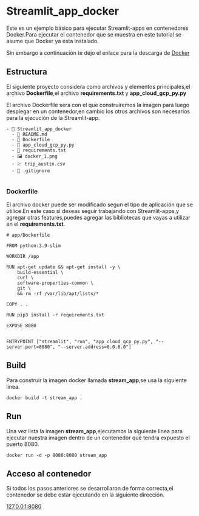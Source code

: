 # Streamlit_app_docker
Este es un ejemplo básico para ejecutar Streamlit-apps en contenedores
Docker.Para ejecutar el contenedor que se muestra en este tutorial se
asume que Docker ya esta instalado.

Sin embargo a continuación te dejo el enlace para la descarga de [Docker](https://www.docker.com/)

## Estructura

El siguiente proyecto considera como archivos y elementos principales,el archivo **Dockerfile**,el archivo **requirements.txt** y **app_cloud_gcp_py.py**

El archivo Dockerfile sera con el que construiremos la imagen para luego desplegar en un contenedor,en cambio los otros archivos son necesarios para la ejecución de la Streamlit-app.

``` docker
- 📁 Streamlit_app_docker
  - 📄 README.md
  - 📄 Dockerfile
  - 📄 app_cloud_gcp_py.py
  - 📄 requirements.txt
  - 🖼️ docker_1.png
  - 💹 trip_austin.csv        
  - 📄 .gitignore
      
```

### Dockerfile

El archivo docker puede ser modificado segun el tipo de aplicación que
se utilice.En este caso si deseas seguir trabajando con Streamlit-apps,y
agregar otras features,puedes agregar las bibliotecas que vayas a utilizar en el **requirements.txt**.

``` docker
# app/Dockerfile

FROM python:3.9-slim

WORKDIR /app

RUN apt-get update && apt-get install -y \
    build-essential \
    curl \
    software-properties-common \
    git \
    && rm -rf /var/lib/apt/lists/*

COPY . .

RUN pip3 install -r requirements.txt

EXPOSE 8080


ENTRYPOINT ["streamlit", "run", "app_cloud_gcp_py.py", "--server.port=8080", "--server.address=0.0.0.0"]
```

## Build

Para construir la imagen docker llamada **stream_app**,se usa la siguiente linea.

``` docker
docker build -t stream_app .
```

## Run

Una vez lista la imagen **stream_app**,ejecutamos la siguiente linea para ejecutar nuestra imagen dentro de un contenedor que tendra expuesto el puerto 8080.

``` docker
docker run -d -p 8080:8080 stream_app 
```
## Acceso al contenedor

Si todos los pasos anteriores se desarrollaron de forma correcta,el contenedor se debe estar ejecutando en la siguiente dirección.

[127.0.0.1:8080](http://127.0.0.1:8080)
